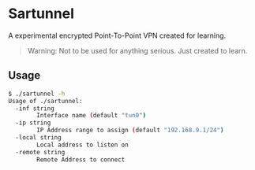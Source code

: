 # Sartunnel

A experimental encrypted Point-To-Point VPN created for learning.

> Warning: Not to be used for anything serious. Just created to learn.

## Usage

```bash
$ ./sartunnel -h
Usage of ./sartunnel:
  -inf string
    	Interface name (default "tun0")
  -ip string
    	IP Address range to assign (default "192.168.9.1/24")
  -local string
    	Local address to listen on
  -remote string
    	Remote Address to connect
```